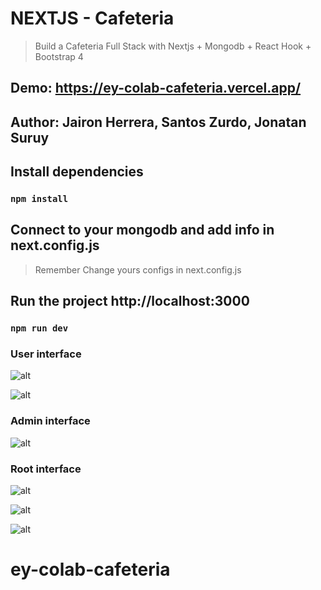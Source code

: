 # NEXTJS - Cafeteria
> Build a Cafeteria  Full Stack with Nextjs + Mongodb + React Hook + Bootstrap 4

## Demo: https://ey-colab-cafeteria.vercel.app/

## Author: Jairon Herrera, Santos Zurdo, Jonatan Suruy

## Install dependencies 
### `npm install`

## Connect to your mongodb and add info in next.config.js
>Remember Change yours configs in next.config.js

## Run the project http://localhost:3000
### `npm run dev`


### User interface 

![alt](https://res.cloudinary.com/dwkgbsypm/image/upload/v1616014272/cafeteria_media/Screen_Shot_2021-03-17_at_14.45.37_goxzov.png)

![alt](https://res.cloudinary.com/dwkgbsypm/image/upload/v1616014555/cafeteria_media/Screen_Shot_2021-03-17_at_14.55.25_tqidxl.png)

### Admin interface 

![alt](https://res.cloudinary.com/dwkgbsypm/image/upload/v1616014272/cafeteria_media/Screen_Shot_2021-03-17_at_14.46.00_p13jri.png)

### Root interface 
![alt](https://res.cloudinary.com/dwkgbsypm/image/upload/v1616014500/cafeteria_media/Screen_Shot_2021-03-17_at_14.53.57_o99xl4.png)

![alt](https://res.cloudinary.com/dwkgbsypm/image/upload/v1616014506/cafeteria_media/Screen_Shot_2021-03-17_at_14.49.41_zfms2q.png)

![alt](https://res.cloudinary.com/dwkgbsypm/image/upload/v1616014513/cafeteria_media/Screen_Shot_2021-03-17_at_14.54.05_ekqtwc.png)


# ey-colab-cafeteria
